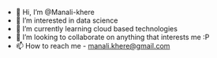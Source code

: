 - 👋 Hi, I’m @Manali-khere
- 👀 I’m interested in data science
- 🌱 I’m currently learning cloud based technologies
- 💞️ I’m looking to collaborate on anything that interests me :P
- 📫 How to reach me - manali.khere@gmail.com

<!---
Manali-khere/Manali-khere is a ✨ special ✨ repository because its `README.md` (this file) appears on your GitHub profile.
You can click the Preview link to take a look at your changes.
--->

